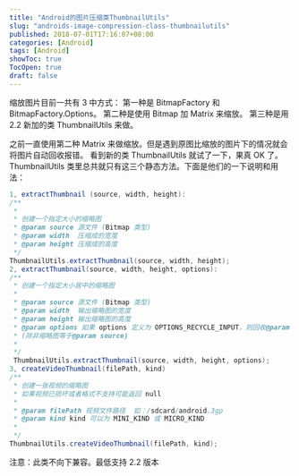 ```yaml
---
title: "Android的图片压缩类ThumbnailUtils"
slug: "androids-image-compression-class-thumbnailutils"
published: 2018-07-01T17:16:07+08:00
categories: [Android]
tags: [Android]
showToc: true
TocOpen: true
draft: false
---
```

缩放图片目前一共有 3 中方式：
第一种是 BitmapFactory 和 BitmapFactory.Options。
第二种是使用 Bitmap 加 Matrix 来缩放。
第三种是用 2.2 新加的类 ThumbnailUtils 来做。
<!--more-->
之前一直使用第二种 Matrix 来做缩放。但是遇到原图比缩放的图片下的情况就会将图片自动回收报错。
看到新的类 ThumbnailUtils 就试了一下，果真 OK 了。
ThumbnailUtils 类里总共就只有这三个静态方法。下面是他们的一下说明和用法：
```java
1, extractThumbnail (source, width, height):
/**
 * 
 * 创建一个指定大小的缩略图
 * @param source 源文件 (Bitmap 类型)
 * @param width  压缩成的宽度
 * @param height 压缩成的高度
 */
ThumbnailUtils.extractThumbnail(source, width, height);
2, extractThumbnail(source, width, height, options):
/**
 * 创建一个指定大小居中的缩略图
 * 
 * @param source 源文件 (Bitmap 类型)
 * @param width  输出缩略图的宽度
 * @param height 输出缩略图的高度
 * @param options 如果 options 定义为 OPTIONS_RECYCLE_INPUT，则回收@param source 这个资源文件
 * (除非缩略图等于@param source)
 * 
 */
 ThumbnailUtils.extractThumbnail(source, width, height, options);
3, createVideoThumbnail(filePath, kind)
/**
 * 创建一张视频的缩略图
 * 如果视频已损坏或者格式不支持可能返回 null
 * 
 * @param filePath 视频文件路径  如：/sdcard/android.3gp
 * @param kind kind 可以为 MINI_KIND 或 MICRO_KIND
 * 
 */
ThumbnailUtils.createVideoThumbnail(filePath, kind);
```
 注意：此类不向下兼容。最低支持 2.2 版本